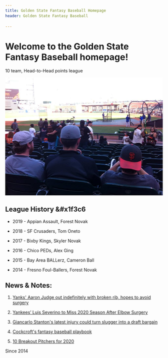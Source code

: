 ```yaml
---
title: Golden State Fantasy Baseball Homepage
header: Golden State Fantasy Baseball

---
```


# Welcome to the Golden State Fantasy Baseball homepage!

<p>10 team, Head-to-Head points league</p>

![Core Four Mets Game](images/GSFB-1.jpg)

## League History &#x1f3c6

+ 2019 - Appian Assault, Forest Novak

+ 2018 - SF Crusaders, Tom Oneto

+ 2017 - Bixby Kings, Skyler Novak

+ 2016 - Chico PEDs, Alex Ging

+ 2015 - Bay Area BALLerz, Cameron Ball

+ 2014 - Fresno Foul-Ballers, Forest Novak

<div>

## News & Notes:

1. <a href="https://www.espn.com/mlb/story/_/id/28852075/yankees-slugger-aaron-judge-stress-fracture-rib">Yanks' Aaron Judge out indefinitely with broken rib, hopes to avoid surgery</a>

2. <a href="https://www.nytimes.com/2020/02/25/sports/baseball/luis-severino-tommy-john.html">Yankees’ Luis Severino to Miss 2020 Season After Elbow Surgery</a>

3. <a href="https://www.cbssports.com/fantasy/baseball/news/2020-fantasy-baseball-draft-prep-giancarlo-stantons-latest-injury-could-turn-slugger-into-a-draft-bargain/">Giancarlo Stanton's latest injury could turn slugger into a draft bargain</a>

4. <a href="https://www.espn.com/fantasy/baseball/story/_/id/28785811/cockcroft-fantasy-baseball-playbook">Cockcroft's fantasy baseball playbook</a>

5. <a href="https://www.fantasypros.com/2020/02/10-breakout-pitchers-for-2020-fantasy-baseball/">10 Breakout Pitchers for 2020</a>

</div>

<p>Since 2014</p>